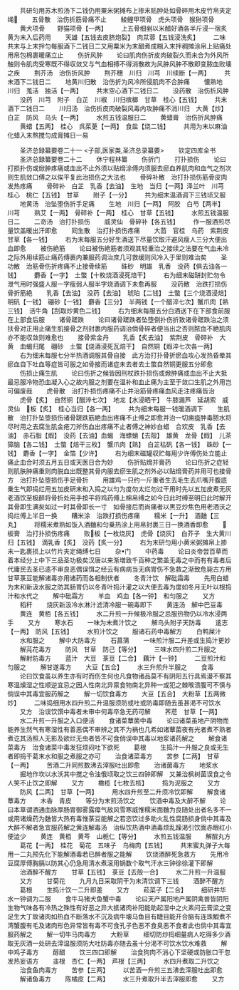 <!-- { "loadSidebar": true } -->
　　共研匀用苏木煎汤下二钱仍用粟米粥摊布上掺末贴肿处如骨碎用木皮竹帛夹定绳
　　五骨散　治伤折筋骨痛不止
　　鲮鲤甲项骨　虎头项骨　猴狲项骨
　　黄犬项骨　　野猫项骨【一两】
　　上五骨细剉以米醋好酒各半斤浸一宿炙黄为末入后药用
　　天雄【五钱去皮脐炮裂】　肉苁蓉【五钱浸洗炙】
　　二味共末与上末拌匀每服酒下二钱日二又用粟米为末醋煮成糊入末拌稠摊涂帛上贴痛处用帛包棉裹暖痛立止
　　伤折风肿
　　论曰肌肉伤折皮肉破裂久而未合为外风所触则令肌肉受寒既不得収敛又与气血相搏不得消散故为风肿风肿不散即变脓血败壊之疾
　　荆芥汤　治伤折风肿
　　荆芥穗　川归　川芎　川续断【一两】
　　共末酒下二钱日二
　　地黄川归散　治伤折为风冷所侵肌肉不合肿痛
　　懐熟地　川归　羗活　独活【一两】
　　共末空心酒下二钱日二
　　没药散　治伤折风肿
　　没药　川芎　附子　白芷　川椒　川归槟榔　甘草　桂心【五钱】
　　共末酒下二钱日二
　　川归汤　治伤折皮肉破裂风毒内攻肿痛不消川归　大黄【炒】　白芷　防风　乌头【一两】
　　水煎五钱温服日二
　　黄蜡膏　治伤折风肿痛
　　黄蜡【五两】　桂心　呉茱茰【一两】　食盐【烧二钱】
　　共用为末以麻油化蜡入末熬搅匀成膏摊日一易















　　圣济总録纂要卷二十一
<子部,医家类,圣济总录纂要>
　　钦定四库全书
　　圣济总録纂要卷二十二
　　休宁程林纂
　　伤折门
　　打扑损伤
　　论曰打损扑伤或焮肿疼痛或血出不止外须以贴熁涂傅内须服去瘀血养肌肉和血气之剂次则生肌敛口傅之以俟平复此治损伤之大法也
　　骨碎补散　治打扑损伤筋骨皮肉发热疼痛
　　骨碎补　白芷　乳香【去油】　生地　当归【一两】泽兰叶　川芎　桂心　桃仁【五钱】　甘草
　　附子【一分】
　　共为细末温酒调下三钱顷又服
　　地黄汤　治坠堕伤折手足痛
　　生地　川归【一两】　阿胶　白芍【两半】　川芎
　　熟艾【一两】　骨碎补【一两】　桂心　甘草【五钱】
　　水煎五钱温服日二
　　二竒汤　治打扑损伤
　　威灵仙　骨碎补【各五钱】
　　作一服酒煎尽量饮盖暖出汗即愈
　　囘生散　治打扑损伤疼痛
　　大茴　官桂　乌药　紫荆皮　甘草【各一钱】
　　右为末每服五分好生酒送下尽量饮取汗避风瘦人三分大便出血即愈
　　被伤絶筋
　　论曰被伤絶筋者须观其轻重治之接续之法要在气血未冷之际外用续筋止痛药傅裹内兼服药调治庶几可救缓则风冷入于里则难治矣
　　圣功散　治筋骨伤折疼痛不止接骨续筋
　　硃砂　明雄　乳香　没药【俱去油各一钱】
　　麝香【一字】　土蟞【十枚烧酒浸死焙干】
　　右为细末磁缾封贮勿令泄气用时强盛人服一字瘦弱人服半字烧酒调下未愈再服
　　没药散　治跌打损伤骨折筋絶
　　乳香【去油】　没药【去油】　琥珀【二钱】　土蟞【三个烧酒浸焙】明矾【一钱】　硼砂【一钱】　麝香【三分】　半两钱【一个醋淬七次】蟹爪肉【熟三钱】　活牛角【刮取炒黄色二钱】
　　右为细末每服五分白酒送下在下部食前服在上部食后服
　　诸骨蹉跌
　　论曰诸骨蹉跌者坠堕倒扑伤折致诸骨蹉跌治之须扶骨对正用止痛生肌接骨之剂封裹内服药调治倘骨碎者便当出之否则脓血不絶肌肉亦不能収敛则难愈也
　　接骨紫金丹
　　乳香【炙去油】　紫荆皮　骨碎补　大黄　血蝎归尾　硼砂　土蟞【烧酒浸死瓦焙干】　自然铜【煆淬七次各一两】
　　右为细末每服七分半热酒调服其骨自接　此方治打扑骨折瘀血攻心发热昏晕其瘀血自下吐血等症皆可服之如骨接而诸症未去者去土蟞自然铜更服五分即愈
　　伤损止痛生肌
　　论曰伤折之候皆因刑杖跌扑损伤或焮肿痛或血出不止大抵最忌服冷物恐血凝入心之故内服之剂要在温补和血止痛为主至于敛口生肌之外用岂可偏废哉
　　虎骨散　治打扑损伤疼痛不止并治筋骨疼痛血风走注疼痛皆治
　　虎骨【炙】　自然铜【醋淬七次】　地龙【水浸晒干】　牛膝漏芦　延胡索　威灵仙　板【炙】　桂心当归【各一两】
　　共为细末每服一钱暖酒调下
　　生肌散　治打扑坠堕损伤诸骨蹉跌筋絶血出疼痛不止傅之即愈并治一切痈疽肿毒脓水将尽时用之去腐生肌金疮刀斧伤血出疼痛不止者傅之神妙白蜡　合欢皮　乳香【去油】　赤石脂【煆】　没药【去油】血蝎　海螵蛸【去殻】　雄黄　龙骨【煆】　儿茶獐脑【各二钱】　土蟞【焙干三枚】　蟹爪肉【熟】　白芷枯矾【各一钱】　硃砂【一钱】　麝香【一字】　金箔【少许】
　　右为细末磁罐収贮每用少许傅伤处立能止痛止血合时须五月五日或天医日合为妙
　　伤折贴熁并膏药
　　论曰伤折之症轻则肌肤肿痛重则肉脱血出既整其骨内服去瘀生肌之剂外必以贴熁膏药并用可也接骨方　治打扑坠堕损伤手足骨折
　　用雄鸡一只约一斤重者生去毛生去爪嘴开腹底乗生气即捣烂用五加皮研末和入捣之以匀为度勿太烂勿过干用时先以五加皮煮无灰老酒饮至极醉将骨折处用手按平将鸡药傅上棉帛缚之如今日此时缚至明日此时解开其骨即生满矣如过一时其骨即长一寸　如骨接后而尚痛者以黒豆炒焦色用老酒沃之捣烂傅上半日一换
　　糟米涂　治跌打损伤疼痛
　　糯米【一升】　酒麯【三丸】
　　将糯米煮熟如饭入酒麯和匀乗热涂上用帛封裹三日一换酒香即愈
　　板膏　治打扑损伤疼痛
　　败板【一枚烧灰】　虎骨【烧灰】　白芥子　生大黄川归【五钱】　滴乳香【炙】　没药【炙一分】
　　右为末研匀用小黄米粥摊帛上掺末一匙裹损上以竹片夹定绳缚七日
　　杂门
　　中药毒
　　论曰炎帝尝百草而着本经分上中下三品圣功极矣汉唐以来渐増致千百种之繁盖无毒之中而有有毒者后代庸民去圣已逺不审良恶偶误饵之经云有病病当无病胃伤不急救之渐致危毙古方用甘草菉豆能解诸毒亦用诸药而各相制伏者
　　冬青汁饮　解砒霜毒
　　先用白蜡为末和新汲水服之防其肠胃仍以冬青叶捣汁灌之以大便去毒为度如冬月无叶以根捣汁和水代之
　　解中砒霜方
　　羊血　鸡血【各一钟】　和匀服之
　　又方
　　稻秆
　　烧灰新汲冷水淋汁滤清冷服一碗毒即下
　　黄连汤　解中巴豆毒
　　黄连　黄栢【各五钱】
　　水二升煎一升候极冷服之忌服热物仍以冷水浸两手
　　又方
　　寒水石
　　一味为末煮汁饮之
　　解乌头附子天防毒
　　逺志【一两】　防风【五钱】
　　水煎汁饮之
　　服诸石药中毒解方
　　白鸭屎汁
　　水和服之
　　解中大防毒方
　　石菖蒲
　　一味煎汁服二升差或生捣汁更妙
　　解芫花毒方
　　防风　甘草　防己【等分】
　　三味水四升煎二升服之
　　解射防毒方
　　蓝汁　大豆　菉豆【二合】　藕汁【一钟】
　　二豆煎汁和匀服之
　　解甘遂毒方
　　大豆【五合】
　　水三升煎升半服之
　　食毒
　　论曰饮食虽以养生亦有时而伤生何也凡食物诸品莫不有阴阳五行具焉漫不察其寒温燥湿之性顺逆宜忌之因人性南北异禀食物南北异种一或犯之棘喉溃腹可不慎与倘误中其毒宜服药解之
　　解一切饮食毒方
　　大豆【五合】　大粉草【五两微炒】
　　二味捣细用水四升煎二升温服须防或吐或防毒即随去虽甚渇不可饮水
　　又方　治误饮馔中毒者未审中何毒卒急无药可解
　　荠苨　甘草【一两】
　　水二升煎一升服之入口便活
　　食诸菜蕈菌中毒
　　论曰诸菜虽地产阴物而能养生然气有寒湿性有善恶偶不审辨之其不为祸也几希如诸蕈菌夜有光者煮不熟者煮讫其汤照人无影及欲烂无虫者皆不可食倘误中其毒以地浆诸药解之
　　解食诸菜毒方　治食诸菜中毒发狂烦闷吐下欲死
　　葛根
　　生捣汁一升服之良或无生者即捣干葛末水和服之煮服之亦可
　　治食诸菜毒方
　　苦参【二两】　甘草【一两】
　　苦酒二升同煎数沸去滓服吐出即愈
　　治诸菌毒方
　　地浆水
　　掘地作坎以水沃其中搅之令浊俄顷取之饮三四钟即解　又兼治枫树菌误食之令人笑不止饮之即解
　　又方
　　橄榄【七枚去核】
　　捣为泥服之
　　又方
　　防风【二两】　甘草【一两】
　　用水四升煎至二升须冷饮即解
　　解食诸蕈毒方
　　木香　青皮
　　等分为末煎汤饮之
　　饮酒中毒及大醉不解
　　论曰本草谓酒通血脉厚肠胃御雾露瘴气敌风雪寒威惟糯米面麯为良随处出者名多不一或用诸燥药为麯皆大热有毒惟菉豆能解之若恣饮过多助火乱性腐肠损身倘中其毒及大醉不解者急宜服药解之黄连解毒汤　治纵饮热酒中酒毒烦乱躁渇引饮面赤眼红小便澁少
　　黄连　黄栢　黄芩　山栀仁【等分】
　　水煎五钱温服
　　解酲丸方
　　葛花【一两】　桂花　菊花　五味子　乌梅肉【五钱】
　　共末蜜丸弹子大每用一二丸预先化下能解酒毒若已醉者服之能解
　　饮烧酒醉死急救方
　　先用冷豆腐厚傅胸膈以防其心仍急用清水煮滚用锅数个取气汗水三钟徐徐灌下即解
　　治酒醉不醒方
　　甘草【五钱】　菉豆【去殻一合】
　　水二升煎一升温服
　　又方
　　甘菊花
　　九月九日采取阴干为末清饮调下三钱
　　酒醉不醒方
　　葛根
　　生捣汁饮一二升即差
　　又方
　　菘菜子【二合】
　　细研井华水一钟调为二服
　　食牛马猪犬鱼蟹中毒
　　论曰天产属阳地产属阴禽兽皆阴阳生物气味各有冷热之殊性有好恶之异大抵诸肉补阳能助起湿中之火素问云膏梁之变足生大丁故诸肉如热血不断落水不沉及病牛壊马鱼目有睫目能开合脑有连珠鰕煮不湾蟹腹有毛及诸肉形色异常皆有毒不可食孔子色恶不食臭恶不食者此也倘中其毒宜服药解之
　　解一切牛马肉毒方
　　大粉草
　　细切防炒捣细量病人吃得多少酒取无灰酒一处研去滓温服须防大吐防毒亦随去虽十分渇不可饮水饮水难救
　　解中鸡子毒方
　　醇醋
　　饮三四口即解
　　治食狗肉不消心下坚硬或防胀口干忽发热妄语方
　　韭根　杏仁【一两】　芦根【三两】
　　水四升煮取二升饮之
　　治食鱼肉毒方
　　苦参【三两】
　　以苦酒一升煎三五沸去滓服吐出即愈
　　解诸鱼毒方
　　陈橘皮【二两】
　　水三升煮取升半去滓服即愈
　　又方
